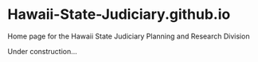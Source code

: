 # Hawaii-State-Judiciary.github.io
Home page for the Hawaii State Judiciary Planning and Research Division

Under construction...
